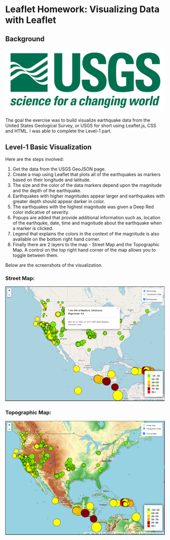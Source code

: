 # Leaflet Homework: Visualizing Data with Leaflet

## Background

![1-Logo](Images/1-Logo.png)

The goal the exercise was to build visualize earthquake data from the United States Geological Survey, or USGS for short using Leaflet.js, CSS and HTML. I was able to complete the Level-1 part.

## Level-1 Basic Visualization
Here are the steps involved:
1. Get the data from the USGS GeoJSON page.
2. Create a map using Leaflet that plots all of the earthquakes as markers based on their longitude and latitude.
3. The size and the color of the data markers depend upon the magnitude and the depth of the earthquake. 
4. Earthquakes with higher magnitudes appear larger and earthquakes with greater depth should appear darker in color. 
5. The earthquakes with the highest magnitude was given a Deep Red color indicative of severity.
6. Popups are added that provide additional information such as, location of the earthquke, date, time and magnitude about the earthquake when a marker is clicked.
6. Legend that explains the colors in the context of the magnitude is also available on the bottom right hand corner.
7. Finally there are 2 layers to the map - Street Map and the Topographic Map. A control on the top right hand corner of the map allows you to toggle between them.

Below are the screenshots of the visualization.
### Street Map:
![Street Map](Images/Level1_Street_Map.PNG)

### Topographic Map:
![Topographic Map](Images/Level1_Topographic_Map.PNG)
